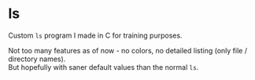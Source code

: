 ls
==

Custom `ls` program I made in C for training purposes.

Not too many features as of now - no colors, no detailed listing (only file / directory names).  
But hopefully with saner default values than the normal `ls`.


